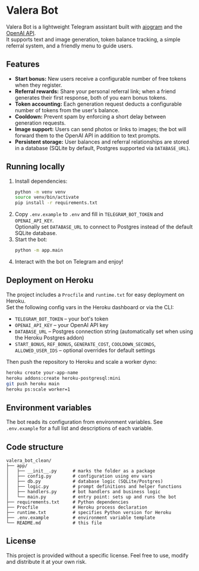 # Valera Bot

Valera Bot is a lightweight Telegram assistant built with [aiogram](https://docs.aiogram.dev) and the [OpenAI API](https://platform.openai.com/docs/api-reference).  
It supports text and image generation, token balance tracking, a simple referral system, and a friendly menu to guide users.

## Features

- **Start bonus:** New users receive a configurable number of free tokens when they register.
- **Referral rewards:** Share your personal referral link; when a friend generates their first response, both of you earn bonus tokens.
- **Token accounting:** Each generation request deducts a configurable number of tokens from the user's balance.
- **Cooldown:** Prevent spam by enforcing a short delay between generation requests.
- **Image support:** Users can send photos or links to images; the bot will forward them to the OpenAI API in addition to text prompts.
- **Persistent storage:** User balances and referral relationships are stored in a database (SQLite by default, Postgres supported via `DATABASE_URL`).

## Running locally

1. Install dependencies:
   ```bash
   python -m venv venv
   source venv/bin/activate
   pip install -r requirements.txt
   ```
2. Copy `.env.example` to `.env` and fill in `TELEGRAM_BOT_TOKEN` and `OPENAI_API_KEY`.  
   Optionally set `DATABASE_URL` to connect to Postgres instead of the default SQLite database.
3. Start the bot:
   ```bash
   python -m app.main
   ```
4. Interact with the bot on Telegram and enjoy!

## Deployment on Heroku

The project includes a `Procfile` and `runtime.txt` for easy deployment on Heroku.  
Set the following config vars in the Heroku dashboard or via the CLI:

- `TELEGRAM_BOT_TOKEN` – your bot's token
- `OPENAI_API_KEY` – your OpenAI API key
- `DATABASE_URL` – Postgres connection string (automatically set when using the Heroku Postgres addon)
- `START_BONUS`, `REF_BONUS`, `GENERATE_COST`, `COOLDOWN_SECONDS`, `ALLOWED_USER_IDS` – optional overrides for default settings

Then push the repository to Heroku and scale a worker dyno:

```bash
heroku create your-app-name
heroku addons:create heroku-postgresql:mini
git push heroku main
heroku ps:scale worker=1
```

## Environment variables

The bot reads its configuration from environment variables.  See `.env.example` for a full list and descriptions of each variable.

## Code structure

```
valera_bot_clean/
├── app/
│   ├── __init__.py      # marks the folder as a package
│   ├── config.py        # configuration using env vars
│   ├── db.py            # database logic (SQLite/Postgres)
│   ├── logic.py         # prompt definitions and helper functions
│   ├── handlers.py      # bot handlers and business logic
│   └── main.py          # entry point: sets up and runs the bot
├── requirements.txt     # Python dependencies
├── Procfile             # Heroku process declaration
├── runtime.txt          # specifies Python version for Heroku
├── .env.example         # environment variable template
└── README.md            # this file
```

## License

This project is provided without a specific license. Feel free to use, modify and distribute it at your own risk.

